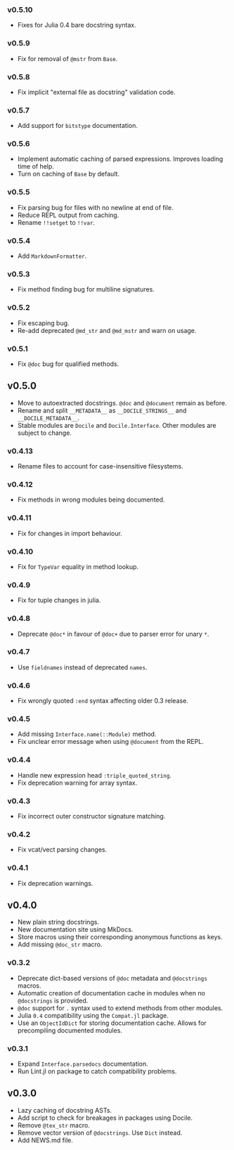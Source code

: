 ### v0.5.10

* Fixes for Julia 0.4 bare docstring syntax.

### v0.5.9

* Fix for removal of ``@mstr`` from ``Base``.

### v0.5.8

* Fix implicit "external file as docstring" validation code.

### v0.5.7

* Add support for ``bitstype`` documentation.

### v0.5.6

* Implement automatic caching of parsed expressions. Improves loading time of help.
* Turn on caching of ``Base`` by default.

### v0.5.5

* Fix parsing bug for files with no newline at end of file.
* Reduce REPL output from caching.
* Rename ``!!setget`` to ``!!var``.

### v0.5.4

* Add ``MarkdownFormatter``.

### v0.5.3

* Fix method finding bug for multiline signatures.

### v0.5.2

* Fix escaping bug.
* Re-add deprecated ``@md_str`` and ``@md_mstr`` and warn on usage.

### v0.5.1

* Fix ``@doc`` bug for qualified methods.

## v0.5.0

* Move to autoextracted docstrings. ``@doc`` and ``@document`` remain as before.
* Rename and split ``__METADATA__`` as ``__DOCILE_STRINGS__`` and ``__DOCILE_METADATA__``.
* Stable modules are ``Docile`` and ``Docile.Interface``. Other modules are subject to change.

### v0.4.13

* Rename files to account for case-insensitive filesystems.

### v0.4.12

* Fix methods in wrong modules being documented.

### v0.4.11

* Fix for changes in import behaviour.

### v0.4.10

* Fix for `TypeVar` equality in method lookup.

### v0.4.9

* Fix for tuple changes in julia.

### v0.4.8

* Deprecate `@doc*` in favour of `@doc+` due to parser error for unary `*`.

### v0.4.7

* Use `fieldnames` instead of deprecated `names`.

### v0.4.6

* Fix wrongly quoted `:end` syntax affecting older 0.3 release.

### v0.4.5

* Add missing `Interface.name(::Module)` method.
* Fix unclear error message when using `@document` from the REPL.

### v0.4.4

* Handle new expression head `:triple_quoted_string`.
* Fix deprecation warning for array syntax.

### v0.4.3

* Fix incorrect outer constructor signature matching.

### v0.4.2

* Fix vcat/vect parsing changes.

### v0.4.1

* Fix deprecation warnings.

## v0.4.0

* New plain string docstrings.
* New documentation site using MkDocs.
* Store macros using their corresponding anonymous functions as keys.
* Add missing `@doc_str` macro.

### v0.3.2

* Deprecate dict-based versions of `@doc` metadata and `@docstrings` macros.
* Automatic creation of documentation cache in modules when no `@docstrings` is provided.
* `@doc` support for `.` syntax used to extend methods from other modules.
* Julia `0.4` compatibility using the `Compat.jl` package.
* Use an `ObjectIdDict` for storing documentation cache. Allows for precompiling documented modules.

### v0.3.1

* Expand `Interface.parsedocs` documentation.
* Run Lint.jl on package to catch compatibility problems.

## v0.3.0

* Lazy caching of docstring ASTs.
* Add script to check for breakages in packages using Docile.
* Remove `@tex_str` macro.
* Remove vector version of `@docstrings`. Use `Dict` instead.
* Add NEWS.md file.
